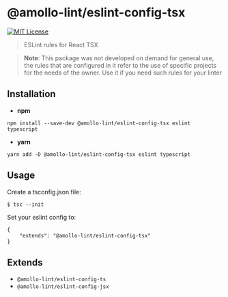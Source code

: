 # @amollo-lint/eslint-config-tsx

[![MIT License][license-image]][LICENSE]

> ESLint rules for React TSX

> **Note**: This package was not developed on demand for general use, the rules that are configured in it refer to the use of specific projects for the needs of the owner. Use it if you need such rules for your linter

## Installation
- **npm**

```
npm install --save-dev @amollo-lint/eslint-config-tsx eslint typescript
```

- **yarn**

```
yarn add -D @amollo-lint/eslint-config-tsx eslint typescript
```

## Usage
Create a tsconfig.json file:

```console
$ tsc --init
```

Set your eslint config to:

```
{
    "extends": "@amollo-lint/eslint-config-tsx"
}
```

## Extends
- `@amollo-lint/eslint-config-ts`
- `@amollo-lint/eslint-config-jsx`

[license-image]: https://img.shields.io/npm/l/format-message.svg
[LICENSE]: https://github.com/format-message/format-message/blob/master/LICENSE-MIT
